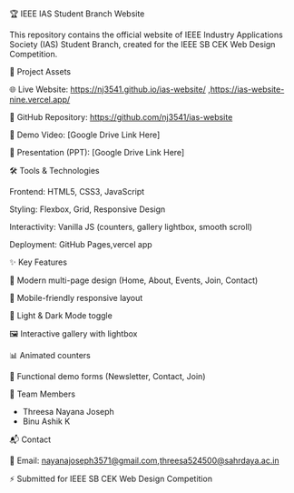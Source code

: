 🏆 IEEE IAS Student Branch Website

This repository contains the official website of IEEE Industry Applications Society (IAS) Student Branch, created for the IEEE SB CEK Web Design Competition.

📂 Project Assets

🌐 Live Website:  https://nj3541.github.io/ias-website/ ,https://ias-website-nine.vercel.app/

📂 GitHub Repository: https://github.com/nj3541/ias-website

🎥 Demo Video: [Google Drive Link Here]

📑 Presentation (PPT): [Google Drive Link Here]

🛠 Tools & Technologies

Frontend: HTML5, CSS3, JavaScript

Styling: Flexbox, Grid, Responsive Design

Interactivity: Vanilla JS (counters, gallery lightbox, smooth scroll)

Deployment: GitHub Pages,vercel app

✨ Key Features

🎨 Modern multi-page design (Home, About, Events, Join, Contact)

📱 Mobile-friendly responsive layout

🌙 Light & Dark Mode toggle

🖼️ Interactive gallery with lightbox

📊 Animated counters

📨 Functional demo forms (Newsletter, Contact, Join)

👥 Team Members

- Threesa Nayana Joseph
- Binu Ashik K

📬 Contact

📧 Email: nayanajoseph3571@gmail.com,threesa524500@sahrdaya.ac.in

⚡ Submitted for IEEE SB CEK Web Design Competition
